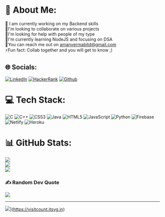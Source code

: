 # 💫 About Me:
🔭 I am currently working on my Backend skills<br>👯I'm looking to collaborate on various projects<br>🤝I'm looking for help with people of my type<br>🌱I'm currently learning NodeJS and focusing on DSA<br>💬You can reach me out on amanvermabitd@gmail.com<br>⚡Fun fact: Collab together and you will get to know ;)


## 🌐 Socials:
[![LinkedIn](https://img.shields.io/badge/LinkedIn-%230077B5.svg?logo=linkedin&logoColor=white)](https://linkedin.com/in/aman-verma1101)
[![HackerRank](https://img.shields.io/badge/HackerRank-%170077C5.svg?logo=hackerrank&logoColor=white)](https://www.hackerrank.com/8211amanverma)
[![Github](https://img.shields.io/badge/Github-lightgrey.svg?logo=github&logoColor=white)](https://github.com/Amanverma1101) </br>

# 💻 Tech Stack:
![C](https://img.shields.io/badge/c-%2300599C.svg?style=for-the-badge&logo=c&logoColor=white) ![C++](https://img.shields.io/badge/c++-%2300599C.svg?style=for-the-badge&logo=c%2B%2B&logoColor=white) ![CSS3](https://img.shields.io/badge/css3-%231572B6.svg?style=for-the-badge&logo=css3&logoColor=white) ![Java](https://img.shields.io/badge/java-%23ED8B00.svg?style=for-the-badge&logo=java&logoColor=white) ![HTML5](https://img.shields.io/badge/html5-%23E34F26.svg?style=for-the-badge&logo=html5&logoColor=white) ![JavaScript](https://img.shields.io/badge/javascript-%23323330.svg?style=for-the-badge&logo=javascript&logoColor=%23F7DF1E) ![Python](https://img.shields.io/badge/python-3670A0?style=for-the-badge&logo=python&logoColor=ffdd54) ![Firebase](https://img.shields.io/badge/firebase-%23039BE5.svg?style=for-the-badge&logo=firebase) ![Netlify](https://img.shields.io/badge/netlify-%23000000.svg?style=for-the-badge&logo=netlify&logoColor=#00C7B7) ![Heroku](https://img.shields.io/badge/heroku-%23430098.svg?style=for-the-badge&logo=heroku&logoColor=white)
# 📊 GitHub Stats:
![](https://github-readme-stats.vercel.app/api?username=Amanverma1101&theme=dark&hide_border=false&include_all_commits=false&count_private=false)<br/>
![](https://github-readme-streak-stats.herokuapp.com/?user=Amanverma1101&theme=dark&hide_border=false)<br/>
![](https://github-readme-stats.vercel.app/api/top-langs/?username=Amanverma1101&theme=dark&hide_border=false&include_all_commits=false&count_private=false&layout=compact)


### ✍️ Random Dev Quote
![](https://quotes-github-readme.vercel.app/api?type=horizontal&theme=radical)</br>
<!-- 
### 😂 Random Dev Meme
<img src="https://random-memer.herokuapp.com/" width="512px"/> -->

---
![](https://visitcount.itsvg.in/api?id=Amanverma1101&icon=0&color=0)](https://visitcount.itsvg.in)

